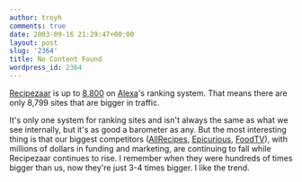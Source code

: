 ```yaml
---
author: troyh
comments: true
date: 2003-09-16 21:29:47+00:00
layout: post
slug: '2364'
title: No Content Found
wordpress_id: 2364
---
```


[Recipezaar](http://recipezaar.com) is up to [8,800](http://www.alexa.com/data/details/?url=recipezaar.com) on [Alexa](http://www.alexa.com)'s ranking system. That means there are only 8,799 sites that are bigger in traffic.

It's only one system for ranking sites and isn't always the same as what we see internally, but it's as good a barometer as any. But the most interesting thing is that our biggest competitors ([AllRecipes](http://www.alexa.com/data/details/traffic_details?q=&url=allrecipes.com), [Epicurious](http://www.alexa.com/data/details/?url=epicurious.com), [FoodTV](http://www.alexa.com/data/details/?url=foodtv.com)), with millions of dollars in funding and marketing, are continuing to fall while Recipezaar continues to rise. I remember when they were hundreds of times bigger than us, now they're just 3-4 times bigger. I like the trend.
